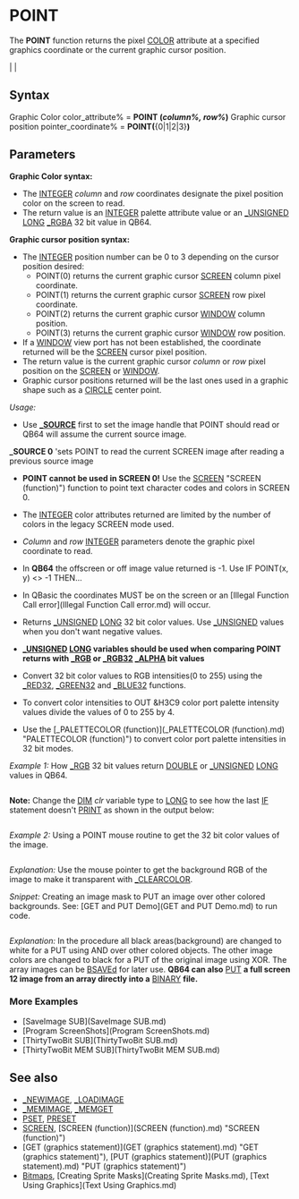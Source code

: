 # POINT

The **POINT** function returns the pixel [COLOR](COLOR.md) attribute at a specified graphics coordinate or the current graphic cursor position.

  

|  |

## Syntax

Graphic Color
color_attribute% = **POINT (***column%, row%***)**
Graphic cursor position
pointer_coordinate% = **POINT(**{0|1|2|3}**)**
  

## Parameters

**Graphic Color syntax:**

* The [INTEGER](INTEGER.md) *column* and *row* coordinates designate the pixel position color on the screen to read.
* The return value is an [INTEGER](INTEGER.md) palette attribute value or an [_UNSIGNED](_UNSIGNED.md) [LONG](LONG.md) [_RGBA](_RGBA.md) 32 bit value in QB64.

**Graphic cursor position syntax:**

* The [INTEGER](INTEGER.md) position number can be 0 to 3 depending on the cursor position desired:
	+ POINT(0) returns the current graphic cursor [SCREEN](SCREEN.md) column pixel coordinate.
	+ POINT(1) returns the current graphic cursor [SCREEN](SCREEN.md) row pixel coordinate.
	+ POINT(2) returns the current graphic cursor [WINDOW](WINDOW.md) column position.
	+ POINT(3) returns the current graphic cursor [WINDOW](WINDOW.md) row position.
* If a [WINDOW](WINDOW.md) view port has not been established, the coordinate returned will be the [SCREEN](SCREEN.md) cursor pixel position.
* The return value is the current graphic cursor *column* or *row* pixel position on the [SCREEN](SCREEN.md) or [WINDOW](WINDOW.md).
* Graphic cursor positions returned will be the last ones used in a graphic shape such as a [CIRCLE](CIRCLE.md) center point.

  

*Usage:*

* Use **[_SOURCE](_SOURCE.md)** first to set the image handle that POINT should read or QB64 will assume the current source image.

**_SOURCE 0** 'sets POINT to read the current SCREEN image after reading a previous source image
* **POINT cannot be used in SCREEN 0!** Use the [SCREEN](SCREEN.md) "SCREEN (function)") function to point text character codes and colors in SCREEN 0.

  

* The [INTEGER](INTEGER.md) color attributes returned are limited by the number of colors in the legacy SCREEN mode used.
* *Column* and *row* [INTEGER](INTEGER.md) parameters denote the graphic pixel coordinate to read.
* In **QB64** the offscreen or off image value returned is -1. Use IF POINT(x, y) <> -1 THEN...
* In QBasic the coordinates MUST be on the screen or an [Illegal Function Call error](Illegal Function Call error.md) will occur.

  

* Returns [_UNSIGNED](_UNSIGNED.md) [LONG](LONG.md) 32 bit color values. Use [_UNSIGNED](_UNSIGNED.md) values when you don't want negative values.
* **[_UNSIGNED](_UNSIGNED.md) [LONG](LONG.md) variables should be used when comparing POINT returns with [_RGB](_RGB.md) or [_RGB32](_RGB32.md) [_ALPHA](_ALPHA.md) bit values**
* Convert 32 bit color values to RGB intensities(0 to 255) using the [_RED32](_RED32.md), [_GREEN32](_GREEN32.md) and [_BLUE32](_BLUE32.md) functions.
* To convert color intensities to OUT &H3C9 color port palette intensity values divide the values of 0 to 255 by 4.
* Use the [_PALETTECOLOR (function)](_PALETTECOLOR (function).md) "PALETTECOLOR (function)") to convert color port palette intensities in 32 bit modes.

  

*Example 1:* How [_RGB](_RGB.md) 32 bit values return [DOUBLE](DOUBLE.md) or [_UNSIGNED](_UNSIGNED.md) [LONG](LONG.md) values in QB64.

``` [DIM](DIM.md) clr [AS](AS.md) [LONG](LONG.md) 'DO NOT use LONG in older versions of QB64 (V .936 down) [SCREEN](SCREEN.md) [_NEWIMAGE](_NEWIMAGE.md)(640, 480, 32) [CLS](CLS.md) , [_RGB](_RGB.md)(255, 255, 255)  'makes the background opaque white  [PRINT](PRINT.md) "POINT(100, 100) ="; POINT(100, 100) clr = POINT(100, 100) [PRINT](PRINT.md) "Variable clr = ";  clr [IF](IF.md) clr = [_RGB](_RGB.md)(255, 255, 255) [THEN](THEN.md) [PRINT](PRINT.md) "Long OK" [IF](IF.md) POINT(100, 100) = [_RGB](_RGB.md)(255, 255, 255) [THEN](THEN.md) [PRINT](PRINT.md) "_RGB OK" [IF](IF.md) POINT(100, 100) = clr [THEN](THEN.md) [PRINT](PRINT.md) "Type OK" 'will not print with a LONG variable type  
```

**Note:** Change the [DIM](DIM.md) *clr* variable type to [LONG](LONG.md) to see how the last [IF](IF.md) statement doesn't [PRINT](PRINT.md) as shown in the output below:

``` POINT(100, 100) = 4294967295 Variable clr = -1 Long OK _RGB OK  
```

  

*Example 2:* Using a POINT mouse routine to get the 32 bit color values of the image.

``` [SCREEN](SCREEN.md) [_NEWIMAGE](_NEWIMAGE.md)(640, 480, 32) [_TITLE](_TITLE.md) "Mouse POINTer 32"   '[LINE INPUT](LINE INPUT.md) "Enter an image file: ", image$  'use quotes around file names with spaces image$ = "QB64bee.png" 'any 24/32 bit image up to 320 X 240 with current [_PUTIMAGE](_PUTIMAGE.md) settings i& = [_LOADIMAGE](_LOADIMAGE.md)(image$, 32) [IF](IF.md) i& >= -1 [THEN](THEN.md) [BEEP](BEEP.md): [PRINT](PRINT.md) "Could [NOT](NOT.md) load image!": [END](END.md) w& = [_WIDTH](_WIDTH.md) "WIDTH (function)")(i&): h& = [_HEIGHT](_HEIGHT.md)(i&)  [PRINT](PRINT.md) "Make background transparent?(Y\N)"; BG$ = [UCASE$](UCASE$.md)([INPUT$](INPUT$.md)(1)) [PRINT](PRINT.md) BG$ [_DELAY](_DELAY.md) 1  '[CLS](CLS.md) 'commented to keep background alpha 0  [IF](IF.md) BG$ = "Y" [THEN](THEN.md) [_CLEARCOLOR](_CLEARCOLOR.md) [_RGB32](_RGB32.md)(255, 255, 255), i& 'make white Background transparent [_PUTIMAGE](_PUTIMAGE.md) (320 - w&, 240 - h&)-((2 * w&) + (320 - w&), (2 * h&) + (240 - h&)), i&, 0 [_FREEIMAGE](_FREEIMAGE.md) i&  [_MOUSEMOVE](_MOUSEMOVE.md) 320, 240 'center mouse pointer on screen  [DO](DO.md): [_LIMIT](_LIMIT.md) 100   [DO](DO.md) [WHILE](WHILE.md) [_MOUSEINPUT](_MOUSEINPUT.md)     mx = [_MOUSEX](_MOUSEX.md)     my = [_MOUSEY](_MOUSEY.md)     c& = POINT(mx, my)     r = [_RED32](_RED32.md)(c&)     g = [_GREEN32](_GREEN32.md)(c&)     b = [_BLUE32](_BLUE32.md)(c&)     a = [_ALPHA32](_ALPHA32.md)(c&)     [LOCATE](LOCATE.md) 1, 1: [PRINT](PRINT.md) mx; my, "R:"; r, "G:"; g, "B:"; b, "A:"; a; "  "     [LOCATE](LOCATE.md) 2, 2: [PRINT](PRINT.md) "HTML Color: [&H](&H.md)" + [RIGHT$](RIGHT$.md)([HEX$](HEX$.md)(c&), 6)   [LOOP](LOOP.md) [LOOP](LOOP.md) [UNTIL](UNTIL.md) [INKEY$](INKEY$.md) > "" [END](END.md)  
```

*Explanation:* Use the mouse pointer to get the background RGB of the image to make it transparent with [_CLEARCOLOR](_CLEARCOLOR.md).
  

*Snippet:* Creating an image mask to PUT an image over other colored backgrounds. See: [GET and PUT Demo](GET and PUT Demo.md) to run code.

```  FOR c = 0 TO 59    '60 X 60 area from 0 pixel    FOR r = 0 TO 59     IF POINT(c, r) = 0 THEN [PSET](PSET.md) (c, r), 15 ELSE PSET (c, r), 0    NEXT r  NEXT c  [GET](GET.md) "GET (graphics statement)")(0, 0)-(60, 60), Image(1500) ' save mask in an array(indexed above original image).  
```

*Explanation:* In the procedure all black areas(background) are changed to white for a PUT using AND over other colored objects. The other image colors are changed to black for a PUT of the original image using XOR. The array images can be [BSAVEd](BSAVEd.md) for later use. **QB64 can also** [PUT](PUT.md) **a full screen 12 image from an array directly into a** [BINARY](BINARY.md) **file.**
### More Examples

* [SaveImage SUB](SaveImage SUB.md)
* [Program ScreenShots](Program ScreenShots.md)
* [ThirtyTwoBit SUB](ThirtyTwoBit SUB.md)
* [ThirtyTwoBit MEM SUB](ThirtyTwoBit MEM SUB.md)

  

## See also

* [_NEWIMAGE](_NEWIMAGE.md), [_LOADIMAGE](_LOADIMAGE.md)
* [_MEMIMAGE](_MEMIMAGE.md), [_MEMGET](_MEMGET.md)
* [PSET](PSET.md), [PRESET](PRESET.md)
* [SCREEN](SCREEN.md), [SCREEN (function)](SCREEN (function).md) "SCREEN (function)")
* [GET (graphics statement)](GET (graphics statement).md) "GET (graphics statement)"), [PUT (graphics statement)](PUT (graphics statement).md) "PUT (graphics statement)")
* [Bitmaps](Bitmaps.md), [Creating Sprite Masks](Creating Sprite Masks.md), [Text Using Graphics](Text Using Graphics.md)

  
